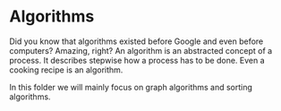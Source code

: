 # Algorithms

Did you know that algorithms existed before Google and even before computers? Amazing, right? An algorithm is an abstracted concept of a process. It describes stepwise how a process has to be done. Even a cooking recipe is an algorithm.

In this folder we will mainly focus on graph algorithms and sorting algorithms.
